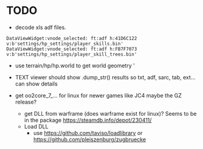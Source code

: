 # TODO
* decode xls adf files. 
```
DataViewWidget:vnode_selected: ft:adf h:41D6C122 v:b'settings/hp_settings/player_skills.bin'
DataViewWidget:vnode_selected: ft:adf h:FB7F7073 v:b'settings/hp_settings/player_skill_trees.bin'
```

* use terrain/hp/hp.world to get world geometry
'
* TEXT viewer should show .dump_str() results so txt, adf, sarc, tab, ext... can show details

* get oo2core_7_... for linux for newer games like JC4 maybe the GZ release?
  *  get DLL from warframe (does warframe exist for linux)? Seems to be in the package https://steamdb.info/depot/230411/
  * Load DLL 
    * use https://github.com/taviso/loadlibrary or https://github.com/pleiszenburg/zugbruecke
